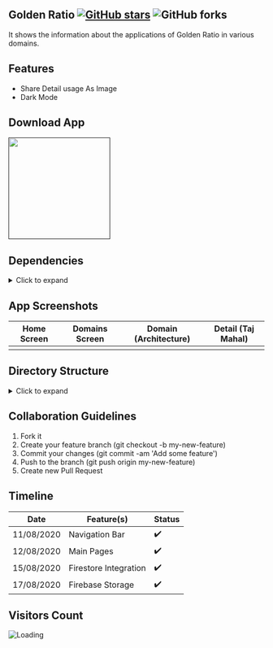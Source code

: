 ## Golden Ratio  [![GitHub stars](https://img.shields.io/github/stars/Dhanya-Abhirami/golden_ratio?style=social)](https://github.com/login?return_to=%2FDhanya-Abhirami%golden_ratio) ![GitHub forks](https://img.shields.io/github/forks/Dhanya-Abhirami/golden_ratio?style=social) 

It shows the information about the applications of Golden Ratio in various domains. 

## Features
* Share Detail usage As Image
* Dark Mode

## Download App
<a href=""><img src="https://play.google.com/intl/en_us/badges/static/images/badges/en_badge_web_generic.png" width="200"></img></a>


## Dependencies
<details>
     <summary> Click to expand </summary>
     
* [cached_network_image](https://pub.dev/packages/cached_network_image)
* [esys_flutter_share]() for Sharing Detail card.
     
</details>

## App Screenshots

Home Screen               |  Domains Screen               | Domain (Architecture)               |  Detail (Taj Mahal)
:-------------------------:|:-------------------------:|:-------------------------:|:-------------------------:
![]()|![]()|![]()|![]()|

## Directory Structure
<details>
     <summary> Click to expand </summary>
</details>
  
## Collaboration Guidelines
1.  Fork it
2.  Create your feature branch (git checkout -b my-new-feature)
3.  Commit your changes (git commit -am 'Add some feature')
4.  Push to the branch (git push origin my-new-feature)
5.  Create new Pull Request

## Timeline

| Date | Feature(s) | Status | 
|--------|-------|-------|
| 11/08/2020 | Navigation Bar | :heavy_check_mark: |
| 12/08/2020 | Main Pages | :heavy_check_mark: |
| 15/08/2020 | Firestore Integration | :heavy_check_mark: |
| 17/08/2020 | Firebase Storage | :heavy_check_mark: |


## Visitors Count

<img align="left" src = "https://profile-counter.glitch.me/golden_ratio/count.svg" alt ="Loading">
